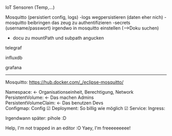 
IoT Sensoren (Temp,...)

Mosquitto (persistiert config, logs)
-logs wegpersistieren (daten eher nich)
-mosquitto beibringen das zeug zu authentifizieren
-secrets (username/passwort) irgendwo in mosquitto einstellen (-->Doku suchen)
- docu zu mountPath und subpath angucken

telegraf

influxdb

grafana



___


Mosquitto:
https://hub.docker.com/_/eclipse-mosquitto/

Namespace: <- Organisationseinheit, Berechtigung, Network  
PersistentVolume: <- Das machen Admins  
PersistentVolumeClaim: <- Das benutzen Devs  
Configmap: Config ☑
Deployment: So billig wie möglich ☑
Service: 
Ingress: 



Irgendwann später:
pihole :D

Help, I'm not trapped in an editor :O Yaey, I'm freeeeeeeee!
